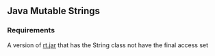 ## Java Mutable Strings

### Requirements

A version of [rt.jar](https://github.com/cemrk2/java-mutable-strings/releases/download/1.0.0/rt.jar) that has the String class not have the final access set

